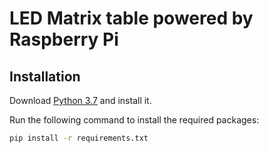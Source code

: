 # LED Matrix table powered by Raspberry Pi


## Installation
Download [Python 3.7](https://www.python.org/downloads/) and install it.

Run the following command to install the required packages:
````bash
pip install -r requirements.txt
````